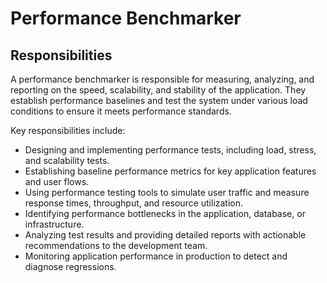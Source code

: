 # Performance Benchmarker

## Responsibilities

A performance benchmarker is responsible for measuring, analyzing, and reporting on the speed, scalability, and stability of the application. They establish performance baselines and test the system under various load conditions to ensure it meets performance standards.

Key responsibilities include:

- Designing and implementing performance tests, including load, stress, and scalability tests.
- Establishing baseline performance metrics for key application features and user flows.
- Using performance testing tools to simulate user traffic and measure response times, throughput, and resource utilization.
- Identifying performance bottlenecks in the application, database, or infrastructure.
- Analyzing test results and providing detailed reports with actionable recommendations to the development team.
- Monitoring application performance in production to detect and diagnose regressions.
